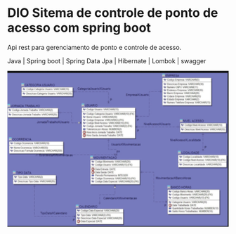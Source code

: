 # DIO Sitema de controle de ponto de acesso com spring boot

Api rest para gerenciamento de ponto e controle de acesso.

Java | Spring boot | Spring Data Jpa | Hibernate | Lombok | swagger

![img.png](img.png)
